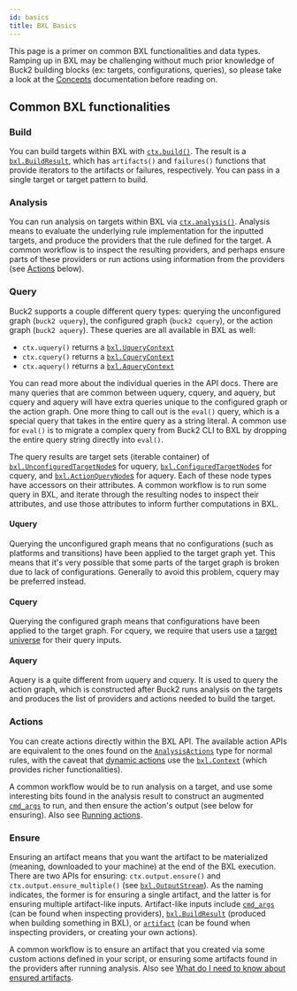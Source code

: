```yaml
---
id: basics
title: BXL Basics
---
```


This page is a primer on common BXL functionalities and data types. Ramping up
in BXL may be challenging without much prior knowledge of Buck2 building blocks
(ex: targets, configurations, queries), so please take a look at the
[Concepts](../concepts/concept_map.md) documentation before reading on.

## Common BXL functionalities

### Build

You can build targets within BXL with
[`ctx.build()`](../../api/bxl/Context/#contextbuild). The result is a
[`bxl.BuildResult`](../../api/bxl/BuildResult), which has `artifacts()` and
`failures()` functions that provide iterators to the artifacts or failures,
respectively. You can pass in a single target or target pattern to build.

### Analysis

You can run analysis on targets within BXL via
[`ctx.analysis()`](../../api/bxl/Context/#contextanalysis). Analysis means to
evaluate the underlying rule implementation for the inputted targets, and
produce the providers that the rule defined for the target. A common workflow is
to inspect the resulting providers, and perhaps ensure parts of these providers
or run actions using information from the providers (see [Actions](#actions)
below).

### Query

Buck2 supports a couple different query types: querying the unconfigured graph
(`buck2 uquery`), the configured graph (`buck2 cquery`), or the action graph
(`buck2 aquery`). These queries are all available in BXL as well:

- `ctx.uquery()` returns a [`bxl.UqueryContext`](../../api/bxl/UqueryContext)
- `ctx.cquery()` returns a [`bxl.CqueryContext`](../../api/bxl/CqueryContext)
- `ctx.aquery()` returns a [`bxl.AqueryContext`](../../api/bxl/AqueryContext)

You can read more about the individual queries in the API docs. There are many
queries that are common between uquery, cquery, and aquery, but cquery and
aquery will have extra queries unique to the configured graph or the action
graph. One more thing to call out is the `eval()` query, which is a special
query that takes in the entire query as a string literal. A common use for
`eval()` is to migrate a complex query from Buck2 CLI to BXL by dropping the
entire query string directly into `eval()`.

The query results are target sets (iterable container) of
[`bxl.UnconfiguredTargetNode`s](../../api/bxl/UnconfiguredTargetNode) for
uquery, [`bxl.ConfiguredTargetNode`s](../../api/bxl/ConfiguredTargetNode) for
cquery, and [`bxl.ActionQueryNode`s](../../api/bxl/ActionQueryNode) for aquery.
Each of these node types have accessors on their attributes. A common workflow
is to run some query in BXL, and iterate through the resulting nodes to inspect
their attributes, and use those attributes to inform further computations in
BXL.

#### Uquery

Querying the unconfigured graph means that no configurations (such as platforms
and transitions) have been applied to the target graph yet. This means that it's
very possible that some parts of the target graph is broken due to lack of
configurations. Generally to avoid this problem, cquery may be preferred
instead.

#### Cquery

Querying the configured graph means that configurations have been applied to the
target graph. For cquery, we require that users use a
[target universe](../target_universe) for their query inputs.

#### Aquery

Aquery is a quite different from uquery and cquery. It is used to query the
action graph, which is constructed after Buck2 runs analysis on the targets and
produces the list of providers and actions needed to build the target.

### Actions

You can create actions directly within the BXL API. The available action APIs
are equivalent to the ones found on the
[`AnalysisActions`](../../api/build/AnalysisActions) type for normal rules, with
the caveat that
[dynamic actions](../how_tos/how_to_run_actions_based_on_the_content_of_artifact)
use the [`bxl.Context`](../../api/bxl/Context) (which provides richer
functionalities).

A common workflow would be to run analysis on a target, and use some interesting
bits found in the analysis result to construct an augmented
[`cmd_args`](../../api/build#cmd_args) to run, and then ensure the action's
output (see below for ensuring). Also see
[Running actions](../how_tos/basic_how_tos#running-actions).

### Ensure

Ensuring an artifact means that you want the artifact to be materialized
(meaning, downloaded to your machine) at the end of the BXL execution. There are
two APIs for ensuring: `ctx.output.ensure()` and `ctx.output.ensure_multiple()`
(see [`bxl.OutputStream`](../../api/bxl/OutputStream)). As the naming indicates,
the former is for ensuring a single artifact, and the latter is for ensuring
multiple artifact-like inputs. Artifact-like inputs include
[`cmd_args`](../../api/build#cmd_args) (can be found when inspecting providers),
[`bxl.BuildResult`](../../api/bxl/BuildResult) (produced when building something
in BXL), or [`artifact`](../../api/build/Artifact) (can be found when inspecting
providers, or creating your own actions).

A common workflow is to ensure an artifact that you created via some custom
actions defined in your script, or ensuring some artifacts found in the
providers after running analysis. Also see
[What do I need to know about ensured artifacts](../faq#what-do-i-need-to-know-about-ensured-artifacts).

